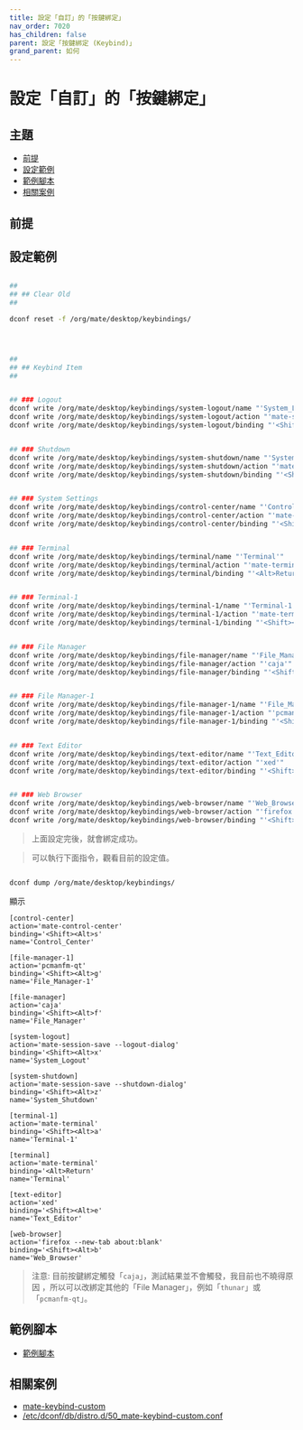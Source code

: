 ```yaml
---
title: 設定「自訂」的「按鍵綁定」
nav_order: 7020
has_children: false
parent: 設定「按鍵綁定 (Keybind)」
grand_parent: 如何
---
```



# 設定「自訂」的「按鍵綁定」




## 主題

* [前提](#前提)
* [設定範例](#設定範例)
* [範例腳本](#範例腳本)
* [相關案例](#相關案例)




## 前提




## 設定範例

``` sh

##
## ## Clear Old
##

dconf reset -f /org/mate/desktop/keybindings/




##
## ## Keybind Item
##


## ### Logout
dconf write /org/mate/desktop/keybindings/system-logout/name "'System_Logout'"
dconf write /org/mate/desktop/keybindings/system-logout/action "'mate-session-save --logout-dialog'"
dconf write /org/mate/desktop/keybindings/system-logout/binding "'<Shift><Alt>x'"


## ### Shutdown
dconf write /org/mate/desktop/keybindings/system-shutdown/name "'System_Shutdown'"
dconf write /org/mate/desktop/keybindings/system-shutdown/action "'mate-session-save --shutdown-dialog'"
dconf write /org/mate/desktop/keybindings/system-shutdown/binding "'<Shift><Alt>z'"


## ### System Settings
dconf write /org/mate/desktop/keybindings/control-center/name "'Control_Center'"
dconf write /org/mate/desktop/keybindings/control-center/action "'mate-control-center'"
dconf write /org/mate/desktop/keybindings/control-center/binding "'<Shift><Alt>s'"


## ### Terminal
dconf write /org/mate/desktop/keybindings/terminal/name "'Terminal'"
dconf write /org/mate/desktop/keybindings/terminal/action "'mate-terminal'"
dconf write /org/mate/desktop/keybindings/terminal/binding "'<Alt>Return'"


## ### Terminal-1
dconf write /org/mate/desktop/keybindings/terminal-1/name "'Terminal-1'"
dconf write /org/mate/desktop/keybindings/terminal-1/action "'mate-terminal'"
dconf write /org/mate/desktop/keybindings/terminal-1/binding "'<Shift><Alt>a'"


## ### File Manager
dconf write /org/mate/desktop/keybindings/file-manager/name "'File_Manager'"
dconf write /org/mate/desktop/keybindings/file-manager/action "'caja'"
dconf write /org/mate/desktop/keybindings/file-manager/binding "'<Shift><Alt>f'"


## ### File Manager-1
dconf write /org/mate/desktop/keybindings/file-manager-1/name "'File_Manager-1'"
dconf write /org/mate/desktop/keybindings/file-manager-1/action "'pcmanfm-qt'"
dconf write /org/mate/desktop/keybindings/file-manager-1/binding "'<Shift><Alt>g'"


## ### Text Editor
dconf write /org/mate/desktop/keybindings/text-editor/name "'Text_Editor'"
dconf write /org/mate/desktop/keybindings/text-editor/action "'xed'"
dconf write /org/mate/desktop/keybindings/text-editor/binding "'<Shift><Alt>e'"


## ### Web Browser
dconf write /org/mate/desktop/keybindings/web-browser/name "'Web_Browser'"
dconf write /org/mate/desktop/keybindings/web-browser/action "'firefox --new-tab about:blank'"
dconf write /org/mate/desktop/keybindings/web-browser/binding "'<Shift><Alt>b'"

```

> 上面設定完後，就會綁定成功。

> 可以執行下面指令，觀看目前的設定值。

``` sh

dconf dump /org/mate/desktop/keybindings/

```

顯示

```
[control-center]
action='mate-control-center'
binding='<Shift><Alt>s'
name='Control_Center'

[file-manager-1]
action='pcmanfm-qt'
binding='<Shift><Alt>g'
name='File_Manager-1'

[file-manager]
action='caja'
binding='<Shift><Alt>f'
name='File_Manager'

[system-logout]
action='mate-session-save --logout-dialog'
binding='<Shift><Alt>x'
name='System_Logout'

[system-shutdown]
action='mate-session-save --shutdown-dialog'
binding='<Shift><Alt>z'
name='System_Shutdown'

[terminal-1]
action='mate-terminal'
binding='<Shift><Alt>a'
name='Terminal-1'

[terminal]
action='mate-terminal'
binding='<Alt>Return'
name='Terminal'

[text-editor]
action='xed'
binding='<Shift><Alt>e'
name='Text_Editor'

[web-browser]
action='firefox --new-tab about:blank'
binding='<Shift><Alt>b'
name='Web_Browser'
```

> 注意: 目前按鍵綁定觸發「`caja`」，測試結果並不會觸發，我目前也不曉得原因
，所以可以改綁定其他的「File Manager」，例如「`thunar`」或「`pcmanfm-qt`」。



## 範例腳本

* [範例腳本](https://github.com/samwhelp/note-about-linuxmint-mate/tree/gh-pages/_demo/scripts/cinnamon-keybind)




## 相關案例

* [mate-keybind-custom](https://github.com/samwhelp/note-about-ubuntu/blob/gh-pages/_demo/adjustment/de/mate/part/mate-keybind-custom/config-install.sh)
* [/etc/dconf/db/distro.d/50_mate-keybind-custom.conf](https://github.com/samwhelp/lika-live-build-respin-mate/blob/main/asset/overlay/etc/dconf/db/distro.d/50_mate-keybind-custom.conf)
